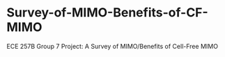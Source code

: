 # Survey-of-MIMO-Benefits-of-CF-MIMO
ECE 257B Group 7 Project: A Survey of MIMO/Benefits of Cell-Free MIMO
